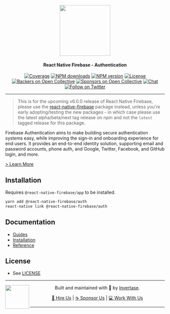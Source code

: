 <p align="center">
  <a href="https://invertase.io/oss/react-native-firebase">
    <img width="160px" src="https://i.imgur.com/JIyBtKW.png"><br/>
  </a>
  <h4 align="center">React Native Firebase - Authentication</h2>
</p>

<p align="center">
  <a href="https://api.rnfirebase.io/coverage/auth/detail"><img src="https://api.rnfirebase.io/coverage/auth/badge?style=flat-square" alt="Coverage"></a>
  <a href="https://www.npmjs.com/package/@react-native-firebase/auth"><img src="https://img.shields.io/npm/dm/@react-native-firebase/auth.svg?style=flat-square" alt="NPM downloads"></a>
  <a href="https://www.npmjs.com/package/@react-native-firebase/auth"><img src="https://img.shields.io/npm/v/@react-native-firebase/auth.svg?style=flat-square" alt="NPM version"></a>
  <a href="/LICENSE"><img src="https://img.shields.io/npm/l/react-native-firebase.svg?style=flat-square" alt="License"></a>
  <a href="#backers"><img src="https://opencollective.com/react-native-firebase/backers/badge.svg?style=flat-square" alt="Backers on Open Collective"></a>
  <a href="#sponsors"><img src="https://opencollective.com/react-native-firebase/sponsors/badge.svg?style=flat-square" alt="Sponsors on Open Collective"></a>
  <a href="https://discord.gg/C9aK28N"><img src="https://img.shields.io/discord/295953187817521152.svg?logo=discord&style=flat-square&colorA=7289da&label=discord" alt="Chat"></a>
  <a href="https://twitter.com/rnfirebase"><img src="https://img.shields.io/twitter/follow/rnfirebase.svg?style=social&label=Follow" alt="Follow on Twitter"></a>
</p>

---

> This is for the upcoming v6.0.0 release of React Native Firebase, please use the [react-native-firebase](https://www.npmjs.com/package/react-native-firebase) package instead, unless you're early adopting/testing the new packages - in which case please use the latest alpha/beta/next tag release on npm and not the `latest` tagged release for this package.

Firebase Authentication aims to make building secure authentication systems easy, while improving the sign-in and onboarding experience for end users. It provides an end-to-end identity solution, supporting email and password accounts, phone auth, and Google, Twitter, Facebook, and GitHub login, and more.

[> Learn More](https://firebase.google.com/products/auth/)

## Installation

Requires `@react-native-firebase/app` to be installed.

```bash
yarn add @react-native-firebase/auth
react-native link @react-native-firebase/auth
```

## Documentation

- [Guides](https://invertase.io/oss/react-native-firebase/guides?tags=auth)
- [Installation](https://invertase.io/oss/react-native-firebase/v6/auth)
- [Reference](https://invertase.io/oss/react-native-firebase/v6/auth/reference)

## License

- See [LICENSE](/LICENSE)

---

<p>
  <img align="left" width="75px" src="https://static.invertase.io/assets/invertase-logo-small.png"> 
  <p align="center">  
    Built and maintained with 💛 by <a href="https://invertase.io">Invertase</a>.
  </p>
  <p align="center">  
    <a href="https://invertase.io/hire-us">💼 Hire Us</a> | 
    <a href="https://opencollective.com/react-native-firebase">☕️ Sponsor Us</a> | 
    <a href="https://opencollective.com/jobs">‍💻 Work With Us</a>
  </p>
</p>

---

